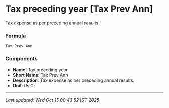 # Tax preceding year [Tax Prev Ann]
Tax expense as per preceding annual results.

### Formula
```text
Tax Prev Ann
```


### Components
- **Name**: Tax preceding year
- **Short Name**: Tax Prev Ann
- **Description**: Tax expense as per preceding annual results.
- **Unit**: Rs.Cr.

---
*Last updated: Wed Oct 15 00:43:52 IST 2025*
